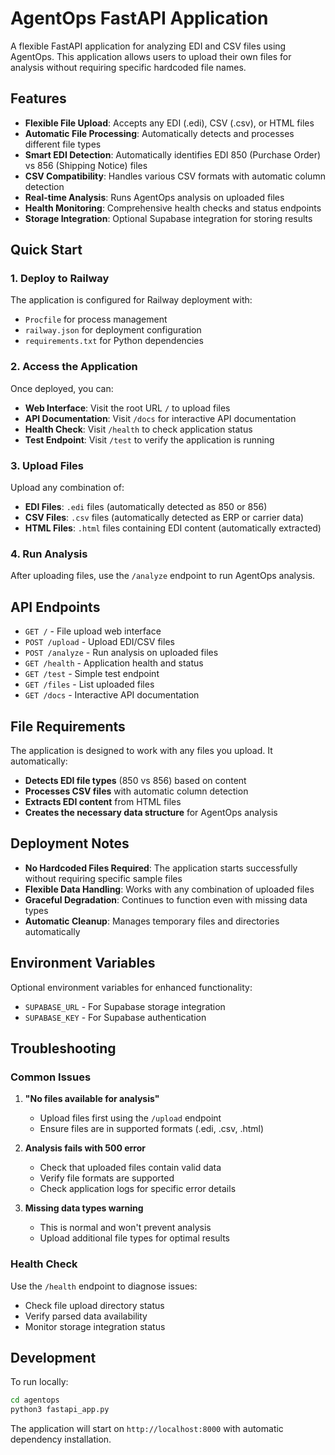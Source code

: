 # AgentOps FastAPI Application

A flexible FastAPI application for analyzing EDI and CSV files using AgentOps. This application allows users to upload their own files for analysis without requiring specific hardcoded file names.

## Features

- **Flexible File Upload**: Accepts any EDI (.edi), CSV (.csv), or HTML files
- **Automatic File Processing**: Automatically detects and processes different file types
- **Smart EDI Detection**: Automatically identifies EDI 850 (Purchase Order) vs 856 (Shipping Notice) files
- **CSV Compatibility**: Handles various CSV formats with automatic column detection
- **Real-time Analysis**: Runs AgentOps analysis on uploaded files
- **Health Monitoring**: Comprehensive health checks and status endpoints
- **Storage Integration**: Optional Supabase integration for storing results

## Quick Start

### 1. Deploy to Railway

The application is configured for Railway deployment with:
- `Procfile` for process management
- `railway.json` for deployment configuration
- `requirements.txt` for Python dependencies

### 2. Access the Application

Once deployed, you can:
- **Web Interface**: Visit the root URL `/` to upload files
- **API Documentation**: Visit `/docs` for interactive API documentation
- **Health Check**: Visit `/health` to check application status
- **Test Endpoint**: Visit `/test` to verify the application is running

### 3. Upload Files

Upload any combination of:
- **EDI Files**: `.edi` files (automatically detected as 850 or 856)
- **CSV Files**: `.csv` files (automatically detected as ERP or carrier data)
- **HTML Files**: `.html` files containing EDI content (automatically extracted)

### 4. Run Analysis

After uploading files, use the `/analyze` endpoint to run AgentOps analysis.

## API Endpoints

- `GET /` - File upload web interface
- `POST /upload` - Upload EDI/CSV files
- `POST /analyze` - Run analysis on uploaded files
- `GET /health` - Application health and status
- `GET /test` - Simple test endpoint
- `GET /files` - List uploaded files
- `GET /docs` - Interactive API documentation

## File Requirements

The application is designed to work with any files you upload. It automatically:

- **Detects EDI file types** (850 vs 856) based on content
- **Processes CSV files** with automatic column detection
- **Extracts EDI content** from HTML files
- **Creates the necessary data structure** for AgentOps analysis

## Deployment Notes

- **No Hardcoded Files Required**: The application starts successfully without requiring specific sample files
- **Flexible Data Handling**: Works with any combination of uploaded files
- **Graceful Degradation**: Continues to function even with missing data types
- **Automatic Cleanup**: Manages temporary files and directories automatically

## Environment Variables

Optional environment variables for enhanced functionality:
- `SUPABASE_URL` - For Supabase storage integration
- `SUPABASE_KEY` - For Supabase authentication

## Troubleshooting

### Common Issues

1. **"No files available for analysis"**
   - Upload files first using the `/upload` endpoint
   - Ensure files are in supported formats (.edi, .csv, .html)

2. **Analysis fails with 500 error**
   - Check that uploaded files contain valid data
   - Verify file formats are supported
   - Check application logs for specific error details

3. **Missing data types warning**
   - This is normal and won't prevent analysis
   - Upload additional file types for optimal results

### Health Check

Use the `/health` endpoint to diagnose issues:
- Check file upload directory status
- Verify parsed data availability
- Monitor storage integration status

## Development

To run locally:
```bash
cd agentops
python3 fastapi_app.py
```

The application will start on `http://localhost:8000` with automatic dependency installation.
